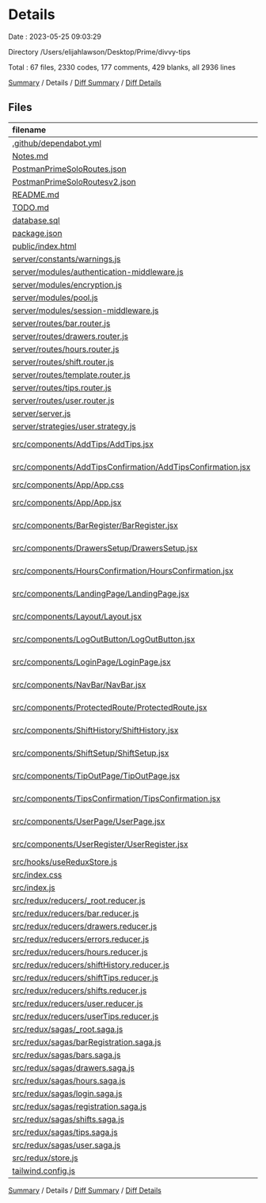 # Details

Date : 2023-05-25 09:03:29

Directory /Users/elijahlawson/Desktop/Prime/divvy-tips

Total : 67 files,  2330 codes, 177 comments, 429 blanks, all 2936 lines

[Summary](results.md) / Details / [Diff Summary](diff.md) / [Diff Details](diff-details.md)

## Files
| filename | language | code | comment | blank | total |
| :--- | :--- | ---: | ---: | ---: | ---: |
| [.github/dependabot.yml](/.github/dependabot.yml) | YAML | 16 | 5 | 1 | 22 |
| [Notes.md](/Notes.md) | Markdown | 20 | 0 | 1 | 21 |
| [PostmanPrimeSoloRoutes.json](/PostmanPrimeSoloRoutes.json) | JSON | 77 | 0 | 0 | 77 |
| [PostmanPrimeSoloRoutesv2.json](/PostmanPrimeSoloRoutesv2.json) | JSON | 62 | 0 | 1 | 63 |
| [README.md](/README.md) | Markdown | 83 | 0 | 39 | 122 |
| [TODO.md](/TODO.md) | Markdown | 11 | 0 | 1 | 12 |
| [database.sql](/database.sql) | SQL | 34 | 4 | 6 | 44 |
| [package.json](/package.json) | JSON | 56 | 0 | 1 | 57 |
| [public/index.html](/public/index.html) | HTML | 15 | 0 | 2 | 17 |
| [server/constants/warnings.js](/server/constants/warnings.js) | JavaScript | 17 | 0 | 7 | 24 |
| [server/modules/authentication-middleware.js](/server/modules/authentication-middleware.js) | JavaScript | 8 | 4 | 2 | 14 |
| [server/modules/encryption.js](/server/modules/encryption.js) | JavaScript | 13 | 10 | 6 | 29 |
| [server/modules/pool.js](/server/modules/pool.js) | JavaScript | 18 | 14 | 4 | 36 |
| [server/modules/session-middleware.js](/server/modules/session-middleware.js) | JavaScript | 20 | 11 | 6 | 37 |
| [server/routes/bar.router.js](/server/routes/bar.router.js) | JavaScript | 49 | 1 | 7 | 57 |
| [server/routes/drawers.router.js](/server/routes/drawers.router.js) | JavaScript | 30 | 0 | 6 | 36 |
| [server/routes/hours.router.js](/server/routes/hours.router.js) | JavaScript | 23 | 0 | 5 | 28 |
| [server/routes/shift.router.js](/server/routes/shift.router.js) | JavaScript | 74 | 0 | 16 | 90 |
| [server/routes/template.router.js](/server/routes/template.router.js) | JavaScript | 8 | 8 | 4 | 20 |
| [server/routes/tips.router.js](/server/routes/tips.router.js) | JavaScript | 55 | 0 | 13 | 68 |
| [server/routes/user.router.js](/server/routes/user.router.js) | JavaScript | 37 | 11 | 10 | 58 |
| [server/server.js](/server/server.js) | JavaScript | 28 | 8 | 11 | 47 |
| [server/strategies/user.strategy.js](/server/strategies/user.strategy.js) | JavaScript | 44 | 16 | 6 | 66 |
| [src/components/AddTips/AddTips.jsx](/src/components/AddTips/AddTips.jsx) | JavaScript JSX | 141 | 0 | 21 | 162 |
| [src/components/AddTipsConfirmation/AddTipsConfirmation.jsx](/src/components/AddTipsConfirmation/AddTipsConfirmation.jsx) | JavaScript JSX | 19 | 0 | 5 | 24 |
| [src/components/App/App.css](/src/components/App/App.css) | CSS | 5 | 0 | 2 | 7 |
| [src/components/App/App.jsx](/src/components/App/App.jsx) | JavaScript JSX | 130 | 0 | 10 | 140 |
| [src/components/BarRegister/BarRegister.jsx](/src/components/BarRegister/BarRegister.jsx) | JavaScript JSX | 104 | 0 | 9 | 113 |
| [src/components/DrawersSetup/DrawersSetup.jsx](/src/components/DrawersSetup/DrawersSetup.jsx) | JavaScript JSX | 46 | 0 | 12 | 58 |
| [src/components/HoursConfirmation/HoursConfirmation.jsx](/src/components/HoursConfirmation/HoursConfirmation.jsx) | JavaScript JSX | 61 | 4 | 12 | 77 |
| [src/components/LandingPage/LandingPage.jsx](/src/components/LandingPage/LandingPage.jsx) | JavaScript JSX | 36 | 0 | 11 | 47 |
| [src/components/Layout/Layout.jsx](/src/components/Layout/Layout.jsx) | JavaScript JSX | 8 | 0 | 3 | 11 |
| [src/components/LogOutButton/LogOutButton.jsx](/src/components/LogOutButton/LogOutButton.jsx) | JavaScript JSX | 14 | 3 | 2 | 19 |
| [src/components/LoginPage/LoginPage.jsx](/src/components/LoginPage/LoginPage.jsx) | JavaScript JSX | 65 | 0 | 6 | 71 |
| [src/components/NavBar/NavBar.jsx](/src/components/NavBar/NavBar.jsx) | JavaScript JSX | 16 | 0 | 3 | 19 |
| [src/components/ProtectedRoute/ProtectedRoute.jsx](/src/components/ProtectedRoute/ProtectedRoute.jsx) | JavaScript JSX | 8 | 0 | 0 | 8 |
| [src/components/ShiftHistory/ShiftHistory.jsx](/src/components/ShiftHistory/ShiftHistory.jsx) | JavaScript JSX | 65 | 0 | 12 | 77 |
| [src/components/ShiftSetup/ShiftSetup.jsx](/src/components/ShiftSetup/ShiftSetup.jsx) | JavaScript JSX | 64 | 0 | 13 | 77 |
| [src/components/TipOutPage/TipOutPage.jsx](/src/components/TipOutPage/TipOutPage.jsx) | JavaScript JSX | 107 | 0 | 19 | 126 |
| [src/components/TipsConfirmation/TipsConfirmation.jsx](/src/components/TipsConfirmation/TipsConfirmation.jsx) | JavaScript JSX | 58 | 5 | 11 | 74 |
| [src/components/UserPage/UserPage.jsx](/src/components/UserPage/UserPage.jsx) | JavaScript JSX | 55 | 0 | 11 | 66 |
| [src/components/UserRegister/UserRegister.jsx](/src/components/UserRegister/UserRegister.jsx) | JavaScript JSX | 103 | 0 | 18 | 121 |
| [src/hooks/useReduxStore.js](/src/hooks/useReduxStore.js) | JavaScript | 5 | 10 | 6 | 21 |
| [src/index.css](/src/index.css) | CSS | 3 | 0 | 0 | 3 |
| [src/index.js](/src/index.js) | JavaScript | 17 | 0 | 5 | 22 |
| [src/redux/reducers/_root.reducer.js](/src/redux/reducers/_root.reducer.js) | JavaScript | 22 | 5 | 4 | 31 |
| [src/redux/reducers/bar.reducer.js](/src/redux/reducers/bar.reducer.js) | JavaScript | 9 | 0 | 1 | 10 |
| [src/redux/reducers/drawers.reducer.js](/src/redux/reducers/drawers.reducer.js) | JavaScript | 9 | 0 | 1 | 10 |
| [src/redux/reducers/errors.reducer.js](/src/redux/reducers/errors.reducer.js) | JavaScript | 31 | 7 | 4 | 42 |
| [src/redux/reducers/hours.reducer.js](/src/redux/reducers/hours.reducer.js) | JavaScript | 9 | 0 | 1 | 10 |
| [src/redux/reducers/shiftHistory.reducer.js](/src/redux/reducers/shiftHistory.reducer.js) | JavaScript | 9 | 0 | 1 | 10 |
| [src/redux/reducers/shiftTips.reducer.js](/src/redux/reducers/shiftTips.reducer.js) | JavaScript | 9 | 0 | 1 | 10 |
| [src/redux/reducers/shifts.reducer.js](/src/redux/reducers/shifts.reducer.js) | JavaScript | 9 | 0 | 1 | 10 |
| [src/redux/reducers/user.reducer.js](/src/redux/reducers/user.reducer.js) | JavaScript | 11 | 2 | 2 | 15 |
| [src/redux/reducers/userTips.reducer.js](/src/redux/reducers/userTips.reducer.js) | JavaScript | 9 | 0 | 1 | 10 |
| [src/redux/sagas/_root.saga.js](/src/redux/sagas/_root.saga.js) | JavaScript | 23 | 6 | 6 | 35 |
| [src/redux/sagas/barRegistration.saga.js](/src/redux/sagas/barRegistration.saga.js) | JavaScript | 13 | 0 | 4 | 17 |
| [src/redux/sagas/bars.saga.js](/src/redux/sagas/bars.saga.js) | JavaScript | 23 | 0 | 4 | 27 |
| [src/redux/sagas/drawers.saga.js](/src/redux/sagas/drawers.saga.js) | JavaScript | 23 | 0 | 4 | 27 |
| [src/redux/sagas/hours.saga.js](/src/redux/sagas/hours.saga.js) | JavaScript | 14 | 0 | 3 | 17 |
| [src/redux/sagas/login.saga.js](/src/redux/sagas/login.saga.js) | JavaScript | 37 | 20 | 10 | 67 |
| [src/redux/sagas/registration.saga.js](/src/redux/sagas/registration.saga.js) | JavaScript | 18 | 6 | 7 | 31 |
| [src/redux/sagas/shifts.saga.js](/src/redux/sagas/shifts.saga.js) | JavaScript | 51 | 0 | 7 | 58 |
| [src/redux/sagas/tips.saga.js](/src/redux/sagas/tips.saga.js) | JavaScript | 33 | 0 | 7 | 40 |
| [src/redux/sagas/user.saga.js](/src/redux/sagas/user.saga.js) | JavaScript | 18 | 8 | 6 | 32 |
| [src/redux/store.js](/src/redux/store.js) | JavaScript | 15 | 8 | 6 | 29 |
| [tailwind.config.js](/tailwind.config.js) | JavaScript | 7 | 1 | 2 | 10 |

[Summary](results.md) / Details / [Diff Summary](diff.md) / [Diff Details](diff-details.md)